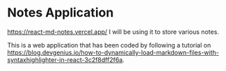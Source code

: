 # Notes Application

https://react-md-notes.vercel.app/
I will be using it to store various notes.

This is a web application that has been coded by following a tutorial on https://blog.devgenius.io/how-to-dynamically-load-markdown-files-with-syntaxhighlighter-in-react-3c2f8dff2f6a.
